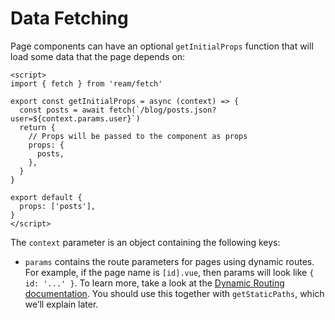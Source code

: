 # Data Fetching

Page components can have an optional `getInitialProps` function that will load some data that the page depends on:

```vue
<script>
import { fetch } from 'ream/fetch'

export const getInitialProps = async (context) => {
  const posts = await fetch(`/blog/posts.json?user=${context.params.user}`)
  return {
    // Props will be passed to the component as props
    props: {
      posts,
    },
  }
}

export default {
  props: ['posts'],
}
</script>
```

The `context` parameter is an object containing the following keys:

- `params` contains the route parameters for pages using dynamic routes. For example, if the page name is `[id].vue`, then params will look like `{ id: '...' }`. To learn more, take a look at the [Dynamic Routing documentation](/docs/routing#dynamic-routing). You should use this together with `getStaticPaths`, which we’ll explain later.
